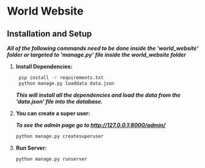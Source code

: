 # World Website

## Installation and Setup

***All of the following commands need to be done inside the 'world_website' folder or targeted to 'manage.py' file inside the world_website folder***

1. **Install Dependencies:**

   ```bash
    pip install -r requirements.txt
    python manage.py loaddata data.json
    ```

    ***This will install all the dependencies and load the data from the 'data.json' file into the database.***

2. **You can create a super user:**

    ***To see the admin page go to <http://127.0.0.1:8000/admin/>***

    ```bash
    python manage.py createsuperuser
    ```

3. **Run Server:**

    ```bash
    python manage.py runserver
    ```
